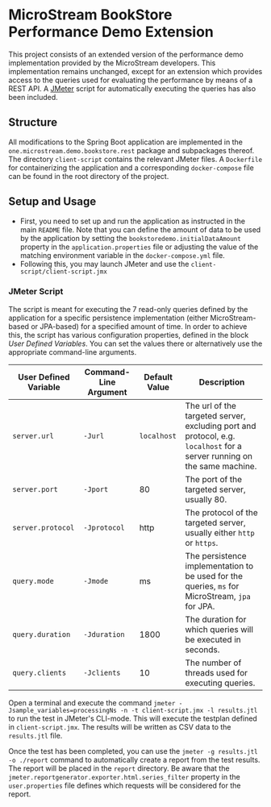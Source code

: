 # MicroStream BookStore Performance Demo Extension

This project consists of an extended version of the performance demo implementation provided by the MicroStream developers. This implementation remains unchanged, except for an extension which provides access to the queries used for evaluating the performance by means of a REST API. A [JMeter](https://jmeter.apache.org/) script for automatically executing the queries has also been included.

## Structure

All modifications to the Spring Boot application are implemented in the `one.microstream.demo.bookstore.rest` package and subpackages thereof.
The directory `client-script` contains the relevant JMeter files. A `Dockerfile` for containerizing the application and a corresponding `docker-compose` file can be found in the root directory of the project.

## Setup and Usage

- First, you need to set up and run the application as instructed in the main `README` file. Note that you can define the amount of data to be used by the application by setting the `bookstoredemo.initialDataAmount` property in the `application.properties` file or adjusting the value of the matching environment variable in the `docker-compose.yml` file.
- Following this, you may launch JMeter and use the `client-script/client-script.jmx`

### JMeter Script

The script is meant for executing the 7 read-only queries defined by the application for a specific persistence implementation (either MicroStream-based or JPA-based) for a specified amount of time.
In order to achieve this, the script has various configuration properties, defined in the block *User Defined Variables*. You can set the values there or alternatively use the appropriate command-line arguments.

User Defined Variable|Command-Line Argument|Default Value|Description
---|---|---|---
`server.url`|`-Jurl`|`localhost`|The url of the targeted server, excluding port and protocol, e.g. `localhost` for a server running on the same machine.
`server.port`|`-Jport`|80|The port of the targeted server, usually 80.
`server.protocol`|`-Jprotocol`|http|The protocol of the targeted server, usually either `http` or `https`.
`query.mode`|`-Jmode`|ms|The persistence implementation to be used for the queries, `ms` for MicroStream, `jpa` for JPA.
`query.duration`|`-Jduration`|1800|The duration for which queries will be executed in seconds.
`query.clients`|`-Jclients`|10|The number of threads used for executing queries.

Open a terminal and execute the command `jmeter -Jsample_variables=processingNs -n -t client-script.jmx -l results.jtl` to run the test in JMeter's CLI-mode. This will execute the testplan defined in `client-script.jmx`. The results will be written as CSV data to the `results.jtl` file.

Once the test has been completed, you can use the `jmeter -g results.jtl -o ./report` command to automatically create a report from the test results. The report will be placed in the `report` directory. Be aware that the `jmeter.reportgenerator.exporter.html.series_filter` property in the `user.properties` file defines which requests will be considered for the report.
